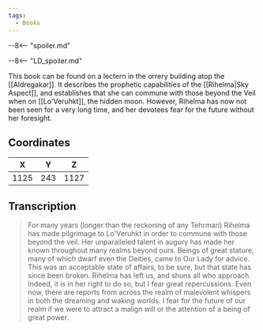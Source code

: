 ```yaml
---
tags:
  - Books
---
```


--8<-- "spoiler.md"

--8<-- "LD_spoiler.md"

This book can be found on a lectern in the orrery building atop the [[Aldregakar]]. It describes the prophetic capabilities of the [[Rihelma|Sky Aspect]], and establishes that she can commune with those beyond the Veil when on [[Lo'Veruhkt]], the hidden moon. However, Rihelma has now not been seen for a very long time, and her devotees fear for the future without her foresight.

## Coordinates
| **X** | **Y** | **Z** |
| :---: | :---: | :---: |
| 1125  |  243  | 1127  |

## Transcription
> For many years (longer than the reckoning of any Tehrmari) Rihelma has made pilgrimage to Lo'Veruhkt in order to commune with those beyond the veil. Her unparalleled talent in augury has made her known throughout many realms beyond ours. Beings of great stature, many of which dwarf even the Deities, came to Our Lady for advice. This was an acceptable state of affairs, to be sure, but that state has since been broken. Rihelma has left us, and shuns all who approach. Indeed, it is in her right to do so, but I fear great repercussions. Even now, there are reports from across the realm of malevolent whispers in both the dreaming and waking worlds. I fear for the future of our realm if we were to attract a malign will or the attention of a being of great power.

